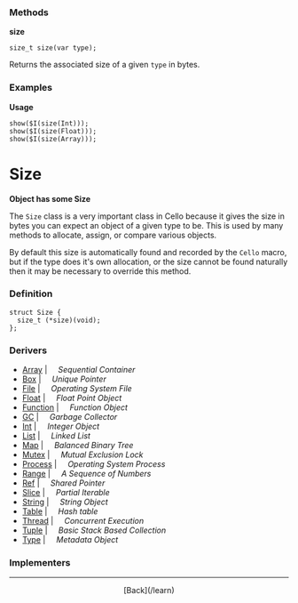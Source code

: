   <div class="row">
  <div class="col-xs-6 col-md-6">

### Methods

__size__

    size_t size(var type);

Returns the associated size of a given `type` in bytes.

### Examples

__Usage__

    show($I(size(Int)));
    show($I(size(Float)));
    show($I(size(Array)));
    



  </div>
  <div class="col-xs-6 col-md-6">

# Size
__Object has some Size__

The `Size` class is a very important class in Cello because it gives the size in bytes you can expect an object of a given type to be. This is used by many methods to allocate, assign, or compare various objects.

By default this size is automatically found and recorded by the `Cello` macro, but if the type does it's own allocation, or the size cannot be found naturally then it may be necessary to override this method.

### Definition

    struct Size {
      size_t (*size)(void);
    };
    

### Derivers

* <span class="docitem">[Array](/learn/array)</span> | &nbsp; &nbsp;   _Sequential Container_
* <span class="docitem">[Box](/learn/box)</span> | &nbsp; &nbsp;   _Unique Pointer_
* <span class="docitem">[File](/learn/file)</span> | &nbsp; &nbsp;   _Operating System File_
* <span class="docitem">[Float](/learn/float)</span> | &nbsp; &nbsp;   _Float Point Object_
* <span class="docitem">[Function](/learn/function)</span> | &nbsp; &nbsp;   _Function Object_
* <span class="docitem">[GC](/learn/gc)</span> | &nbsp; &nbsp;   _Garbage Collector_
* <span class="docitem">[Int](/learn/int)</span> | &nbsp; &nbsp;   _Integer Object_
* <span class="docitem">[List](/learn/list)</span> | &nbsp; &nbsp;   _Linked List_
* <span class="docitem">[Map](/learn/map)</span> | &nbsp; &nbsp;   _Balanced Binary Tree_
* <span class="docitem">[Mutex](/learn/mutex)</span> | &nbsp; &nbsp;   _Mutual Exclusion Lock_
* <span class="docitem">[Process](/learn/process)</span> | &nbsp; &nbsp;   _Operating System Process_
* <span class="docitem">[Range](/learn/range)</span> | &nbsp; &nbsp;   _A Sequence of Numbers_
* <span class="docitem">[Ref](/learn/ref)</span> | &nbsp; &nbsp;   _Shared Pointer_
* <span class="docitem">[Slice](/learn/slice)</span> | &nbsp; &nbsp;   _Partial Iterable_
* <span class="docitem">[String](/learn/string)</span> | &nbsp; &nbsp;   _String Object_
* <span class="docitem">[Table](/learn/table)</span> | &nbsp; &nbsp;   _Hash table_
* <span class="docitem">[Thread](/learn/thread)</span> | &nbsp; &nbsp;   _Concurrent Execution_
* <span class="docitem">[Tuple](/learn/tuple)</span> | &nbsp; &nbsp;   _Basic Stack Based Collection_
* <span class="docitem">[Type](/learn/type)</span> | &nbsp; &nbsp;   _Metadata Object_
### Implementers


* * *

  <p style="text-align:center;">
[Back](/learn)
  </p>

  </div>
  </div>
